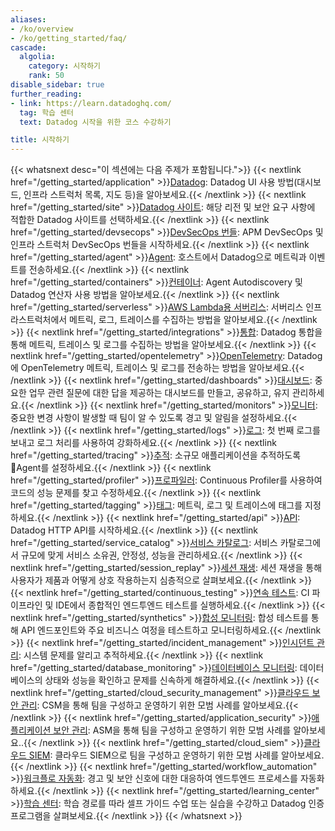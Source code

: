 ```yaml
---
aliases:
- /ko/overview
- /ko/getting_started/faq/
cascade:
  algolia:
    category: 시작하기
    rank: 50
disable_sidebar: true
further_reading:
- link: https://learn.datadoghq.com/
  tag: 학습 센터
  text: Datadog 시작을 위한 코스 수강하기

title: 시작하기
---
```


{{< whatsnext desc="이 섹션에는 다음 주제가 포함됩니다.">}}
{{< nextlink href="/getting_started/application" >}}<u>Datadog</u>: Datadog UI 사용 방법(대시보드, 인프라 스트럭처 목록, 지도 등)을 알아보세요.{{< /nextlink >}}
{{< nextlink href="/getting_started/site" >}}<u>Datadog 사이트</u>: 해당 리전 및 보안 요구 사항에 적합한 Datadog 사이트를 선택하세요.{{< /nextlink >}}
{{< nextlink href="/getting_started/devsecops" >}}<u>DevSecOps 번들</u>: APM DevSecOps 및 인프라 스트럭처 DevSecOps 번들을 시작하세요.{{< /nextlink >}}
{{< nextlink href="/getting_started/agent" >}}<u>Agent</u>: 호스트에서 Datadog으로 메트릭과 이벤트를 전송하세요.{{< /nextlink >}}
{{< nextlink href="/getting_started/containers" >}}<u>컨테이너</u>: Agent Autodiscovery 및 Datadog 연산자 사용 방법을 알아보세요.{{< /nextlink >}}
{{< nextlink href="/getting_started/serverless" >}}<u>AWS Lambda용 서버리스</u>: 서버리스 인프라스트럭처에서 메트릭, 로그, 트레이스를 수집하는 방법을 알아보세요.{{< /nextlink >}}
{{< nextlink href="/getting_started/integrations" >}}<u>통합</u>: Datadog 통합을 통해 메트릭, 트레이스 및 로그를 수집하는 방법을 알아보세요.{{< /nextlink >}}
{{< nextlink href="/getting_started/opentelemetry" >}}<u>OpenTelemetry</u>: Datadog에 OpenTelemetry 메트릭, 트레이스 및 로그를  전송하는 방법을 알아보세요.{{< /nextlink >}}
{{< nextlink href="/getting_started/dashboards" >}}<u>대시보드</u>: 중요한 업무 관련 질문에 대한 답을 제공하는 대시보드를 만들고, 공유하고, 유지 관리하세요.{{< /nextlink >}}
{{< nextlink href="/getting_started/monitors" >}}<u>모니터</u>: 중요한 변경 사항이 발생할 때 팀이 알 수 있도록 경고 및 알림을 설정하세요.{{< /nextlink >}}
{{< nextlink href="/getting_started/logs" >}}<u>로그</u>: 첫 번째 로그를 보내고 로그 처리를 사용하여 강화하세요.{{< /nextlink >}}
{{< nextlink href="/getting_started/tracing" >}}<u>추적</u>: 소규모 애플리케이션을 추적하도록 Agent를 설정하세요.{{< /nextlink >}}
{{< nextlink href="/getting_started/profiler" >}}<u>프로파일러</u>: Continuous Profiler를 사용하여 코드의 성능 문제를 찾고 수정하세요.{{< /nextlink >}}
{{< nextlink href="/getting_started/tagging" >}}<u>태그</u>: 메트릭, 로그 및 트레이스에 태그를 지정하세요.{{< /nextlink >}}
{{< nextlink href="/getting_started/api" >}}<u>API</u>: Datadog HTTP API를 시작하세요.{{< /nextlink >}}
{{< nextlink href="/getting_started/service_catalog" >}}<u>서비스 카탈로그</u>: 서비스 카탈로그에서 규모에 맞게 서비스 소유권, 안정성, 성능을 관리하세요.{{< /nextlink >}}
{{< nextlink href="/getting_started/session_replay" >}}<u>세션 재생</u>: 세션 재생을 통해 사용자가 제품과 어떻게 상호 작용하는지 심층적으로 살펴보세요.{{< /nextlink >}}
{{< nextlink href="/getting_started/continuous_testing" >}}<u>연속 테스트</u>: CI 파이프라인 및 IDE에서 종합적인 엔드투엔드 테스트를 실행하세요.{{< /nextlink >}}
{{< nextlink href="/getting_started/synthetics" >}}<u>합성 모니터링</u>: 합성 테스트를 통해 API 엔드포인트와 주요 비즈니스 여정을 테스트하고 모니터링하세요.{{< /nextlink >}}
{{< nextlink href="/getting_started/incident_management" >}}<u>인시던트 관리</u>: 시스템 문제를 알리고 추적하세요.{{< /nextlink >}}
{{< nextlink href="/getting_started/database_monitoring" >}}<u>데이터베이스 모니터링</u>: 데이터베이스의 상태와 성능을 확인하고 문제를 신속하게 해결하세요.{{< /nextlink >}}
{{< nextlink href="/getting_started/cloud_security_management" >}}<u>클라우드 보안 관리</u>: CSM을 통해 팀을 구성하고 운영하기 위한 모범 사례를 알아보세요.{{< /nextlink >}}
{{< nextlink href="/getting_started/application_security" >}}<u>애플리케이션 보안 관리</u>: ASM을 통해 팀을 구성하고 운영하기 위한 모범 사례를 알아보세요..{{< /nextlink >}}
{{< nextlink href="/getting_started/cloud_siem" >}}<u>클라우드 SIEM</u>: 클라우드 SIEM으로 팀을 구성하고 운영하기 위한 모범 사례를 알아보세요.{{< /nextlink >}}
{{< nextlink href="/getting_started/workflow_automation" >}}<u>워크플로 자동화</u>: 경고 및 보안 신호에 대한 대응하여 엔드투엔드 프로세스를 자동화하세요.{{< /nextlink >}}
{{< nextlink href="/getting_started/learning_center" >}}<u>학습 센터</u>: 학습 경로를 따라 셀프 가이드 수업 또는 실습을 수강하고 Datadog 인증 프로그램을 살펴보세요.{{< /nextlink >}}
{{< /whatsnext >}}
